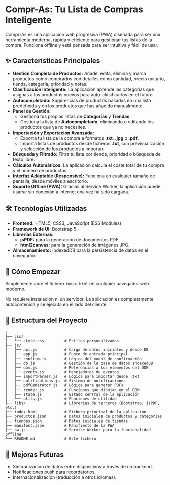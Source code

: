 # Compr-As: Tu Lista de Compras Inteligente

Compr-As es una aplicación web progresiva (PWA) diseñada para ser una herramienta moderna, rápida y eficiente para gestionar tus listas de la compra. Funciona offline y está pensada para ser intuitiva y fácil de usar.

## ✨ Características Principales

*   **Gestión Completa de Productos:** Añade, edita, elimina y marca productos como comprados con detalles como cantidad, precio unitario, tienda, categoría, prioridad y notas.
*   **Clasificación Inteligente:** La aplicación aprende las categorías que asignas a los productos nuevos para auto-clasificarlos en el futuro.
*   **Autocompletado:** Sugerencias de productos basadas en una lista predefinida y en los productos que has añadido manualmente.
*   **Panel de Gestión:**
    *   Gestiona tus propias listas de **Categorías** y **Tiendas**.
    *   Gestiona la lista de **Autocompletado**, eliminando o editando los productos que ya no necesites.
*   **Importación y Exportación Avanzada:**
    *   Exporta tu lista de la compra a formatos **.txt**, **.jpg** o **.pdf**.
    *   Importa listas de productos desde ficheros **.txt**, con previsualización y selección de los productos a importar.
*   **Búsqueda y Filtrado:** Filtra tu lista por tienda, prioridad o búsqueda de texto libre.
*   **Cálculos Automáticos:** La aplicación calcula el coste total de tu compra y el número de productos.
*   **Interfaz Adaptable (Responsive):** Funciona en cualquier tamaño de pantalla, desde móviles a escritorio.
*   **Soporte Offline (PWA):** Gracias al Service Worker, la aplicación puede usarse sin conexión a internet una vez ha sido cargada.

## 🛠️ Tecnologías Utilizadas

*   **Frontend:** HTML5, CSS3, JavaScript (ES6 Modules)
*   **Framework de UI:** Bootstrap 5
*   **Librerías Externas:**
    *   **jsPDF:** para la generación de documentos PDF.
    *   **html2canvas:** para la generación de imágenes JPG.
*   **Almacenamiento:** IndexedDB para la persistencia de datos en el navegador.

## 🚀 Cómo Empezar

Simplemente abre el fichero `index.html` en cualquier navegador web moderno.

No requiere instalación ni un servidor. La aplicación es completamente autocontenida y se ejecuta en el lado del cliente.

## 📂 Estructura del Proyecto

```
/
├── css/
│   └── style.css         # Estilos personalizados
├── js/
│   ├── api.js            # Carga de datos iniciales y desde DB
│   ├── app.js            # Punto de entrada principal
│   ├── confirm.js        # Lógica del modal de confirmación
│   ├── db.js             # Gestión de la base de datos IndexedDB
│   ├── dom.js            # Referencias a los elementos del DOM
│   ├── events.js         # Manejadores de eventos
│   ├── importParser.js   # Lógica para importar desde .txt
│   ├── notifications.js  # Sistema de notificaciones
│   ├── pdfGenerator.js   # Lógica para generar PDFs
│   ├── render.js         # Funciones que dibujan en el DOM
│   ├── state.js          # Estado central de la aplicación
│   └── utils.js          # Funciones de utilidad
├── libs/                 # Librerías de terceros (Bootstrap, jsPDF, etc.)
├── index.html            # Fichero principal de la aplicación
├── productos.json        # Datos iniciales de productos y categorías
├── tiendas.json          # Datos iniciales de tiendas
├── manifest.json         # Manifiesto de la PWA
├── sw.js                 # Service Worker para la funcionalidad offline
└── README.md             # Este fichero
```

## 🔮 Mejoras Futuras

*   Sincronización de datos entre dispositivos a través de un backend.
*   Notificaciones push para recordatorios.
*   Internacionalización (traducción a otros idiomas).